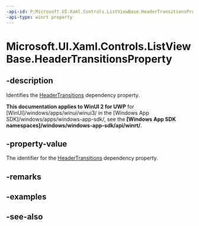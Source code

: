 ```yaml
---
-api-id: P:Microsoft.UI.Xaml.Controls.ListViewBase.HeaderTransitionsProperty
-api-type: winrt property
---
```


<!-- Property syntax
public Windows.UI.Xaml.DependencyProperty HeaderTransitionsProperty { get; }
-->

# Microsoft.UI.Xaml.Controls.ListViewBase.HeaderTransitionsProperty

## -description
Identifies the [HeaderTransitions](listviewbase_headertransitions.md) dependency property.

**This documentation applies to WinUI 2 for UWP** for [WinUI]/windows/apps/winui/winui3/ in the [Windows App SDK]/windows/apps/windows-app-sdk/, see the **[Windows App SDK namespaces]/windows/windows-app-sdk/api/winrt/**.

## -property-value
The identifier for the [HeaderTransitions](listviewbase_headertransitions.md) dependency property.

## -remarks

## -examples

## -see-also
